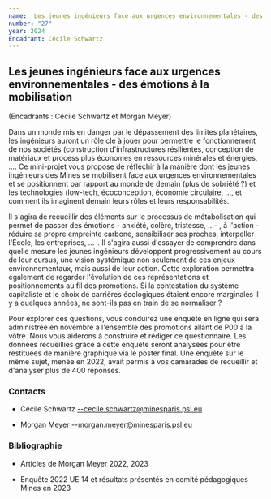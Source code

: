 ```yaml
---
name:  Les jeunes ingénieurs face aux urgences environnementales - des émotions à la mobilisation
number: "27"
year: 2024
Encadrant: Cécile Schwartz
---
```

## Les jeunes ingénieurs face aux urgences environnementales - des émotions à la mobilisation

(Encadrants : Cécile Schwartz et Morgan Meyer)

Dans un monde mis en danger par le dépassement des limites planétaires,
les ingénieurs auront un rôle clé à jouer pour permettre le
fonctionnement de nos sociétés (construction d'infrastructures
résilientes, conception de matériaux et process plus économes en
ressources minérales et énergies, .... Ce mini-projet vous propose de
réfléchir à la manière dont les jeunes ingénieurs des Mines se
mobilisent face aux urgences environnementales et se positionnent par
rapport au monde de demain (plus de sobriété ?) et les technologies
(low-tech, écoconception, économie circulaire, ..., et comment ils
imaginent demain leurs rôles et leurs responsabilités.

Il s'agira de recueillir des éléments sur le processus de métabolisation
qui permet de passer des émotions - anxiété, colère, tristesse, ...- , à
l'action - réduire sa propre empreinte carbone, sensibiliser ses
proches, interpeller l'École, les entreprises, \...-. Il s'agira aussi
d'essayer de comprendre dans quelle mesure les jeunes ingénieurs
développent progressivement au cours de leur cursus, une vision
systémique non seulement de ces enjeux environnementaux, mais aussi de
leur action. Cette exploration permettra également de regarder
l'évolution de ces représentations et positionnements au fil des
promotions. Si la contestation du système capitaliste et le choix de
carrières écologiques étaient encore marginales il y a quelques années,
ne sont-ils pas en train de se normaliser ?

Pour explorer ces questions, vous conduirez une enquête en ligne qui
sera administrée en novembre à l'ensemble des promotions allant de P00 à
la vôtre. Nous vous aiderons à construire et rédiger ce questionnaire.
Les données recueillies grâce à cette enquête seront analysées pour être
restituées de manière graphique via le poster final. Une enquête sur le
même sujet, menée en 2022, avait permis à vos camarades de recueillir et
d'analyser plus de 400 réponses.

### Contacts

-   Cécile Schwartz --cecile.schwartz@minesparis.psl.eu

-   Morgan Meyer --morgan.meyer@minesparis.psl.eu

### Bibliographie

-   Articles de Morgan Meyer 2022, 2023

-   Enquête 2022 UE 14 et résultats présentés en comité pédagogiques
    Mines en 2023
